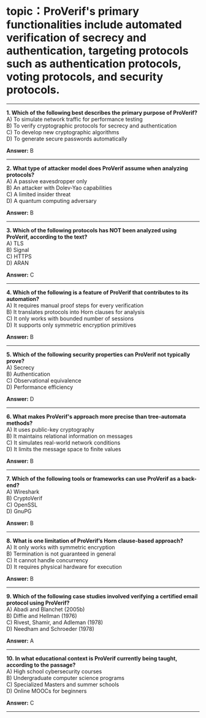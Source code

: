 # topic：ProVerif's primary functionalities include automated verification of secrecy and authentication, targeting protocols such as authentication protocols, voting protocols, and security protocols.

---

**1. Which of the following best describes the primary purpose of ProVerif?**  
A) To simulate network traffic for performance testing  
B) To verify cryptographic protocols for secrecy and authentication  
C) To develop new cryptographic algorithms  
D) To generate secure passwords automatically  

**Answer:** B

---

**2. What type of attacker model does ProVerif assume when analyzing protocols?**  
A) A passive eavesdropper only  
B) An attacker with Dolev-Yao capabilities  
C) A limited insider threat  
D) A quantum computing adversary  

**Answer:** B

---

**3. Which of the following protocols has NOT been analyzed using ProVerif, according to the text?**  
A) TLS  
B) Signal  
C) HTTPS  
D) ARAN  

**Answer:** C

---

**4. Which of the following is a feature of ProVerif that contributes to its automation?**  
A) It requires manual proof steps for every verification  
B) It translates protocols into Horn clauses for analysis  
C) It only works with bounded number of sessions  
D) It supports only symmetric encryption primitives  

**Answer:** B

---

**5. Which of the following security properties can ProVerif **not** typically prove?**  
A) Secrecy  
B) Authentication  
C) Observational equivalence  
D) Performance efficiency  

**Answer:** D

---

**6. What makes ProVerif's approach more precise than tree-automata methods?**  
A) It uses public-key cryptography  
B) It maintains relational information on messages  
C) It simulates real-world network conditions  
D) It limits the message space to finite values  

**Answer:** B

---

**7. Which of the following tools or frameworks can use ProVerif as a back-end?**  
A) Wireshark  
B) CryptoVerif  
C) OpenSSL  
D) GnuPG  

**Answer:** B

---

**8. What is one limitation of ProVerif’s Horn clause-based approach?**  
A) It only works with symmetric encryption  
B) Termination is not guaranteed in general  
C) It cannot handle concurrency  
D) It requires physical hardware for execution  

**Answer:** B

---

**9. Which of the following case studies involved verifying a certified email protocol using ProVerif?**  
A) Abadi and Blanchet (2005b)  
B) Diffie and Hellman (1976)  
C) Rivest, Shamir, and Adleman (1978)  
D) Needham and Schroeder (1978)  

**Answer:** A

---

**10. In what educational context is ProVerif currently being taught, according to the passage?**  
A) High school cybersecurity courses  
B) Undergraduate computer science programs  
C) Specialized Masters and summer schools  
D) Online MOOCs for beginners  

**Answer:** C

---
